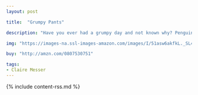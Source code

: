 ```yaml
---
layout: post

title:  "Grumpy Pants"

description: "Have you ever had a grumpy day and not known why? Penguin is having a grumpy day like that. No matter what he does, he just can’t shake it! Sometimes the only thing left to do is wash the grumpy day away and start over. The simple text and lively illustrations are the perfect cure for even the grumpiest of days."

img: "https://images-na.ssl-images-amazon.com/images/I/51asw6akfkL._SL480_.jpg"

buy: "http://amzn.com/0807530751"

tags:
- Claire Messer
---
```


{% include content-rss.md %}